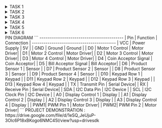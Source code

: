 <details>
  <summary>TASK 1</summary>
The First task was to install the necessary softwares like virtual box , Risc-v tool and run a C program that counts 1 to N 
insttaling virtual box
![image](https://github.com/sahana09012004/TASK-1-/assets/150324046/80faafdc-45e1-4534-816b-0f105889e7eb)
Installing Ubuntu
![image](https://github.com/sahana09012004/TASK-1-/assets/150324046/3ca8366d-6633-4fde-bb3a-f74f2781582f)
C Code and output 
![image](https://github.com/sahana09012004/TASK-1-/assets/150324046/a02725f3-4de9-489c-a951-284bc18fcffa)
![image](https://github.com/sahana09012004/TASK-1-/assets/150324046/aa608163-ab2f-4ab8-9500-af0936fc68b4)
</details>
<details>
  <summary>TASK 2</summary>
The provided C program is a simple implementation of an Automated  Vending Machine with change . The program offers the different juices and balance .

  ```
#include <stdio.h>

int main() {
  // Define drink prices (adjust as needed)
  float coke_price = 1.00;
  float juice_price = 1.50;

  // Variables for user input and calculations
  int choice, inserted_money = 0;
  float change;

  // Welcome message
  printf("Welcome to the Vending Machine!\n");

  while (1) {
    // Display menu
    printf("\nDrinks:\n");
    printf("1. Coke ($%.2f)\n", coke_price);
    printf("2. Juice ($%.2f)\n", juice_price);
    printf("3. Exit\n");
    printf("Enter your choice: ");
    scanf("%d", &choice);

    // Handle user selection
    switch (choice) {
      case 1:
      case 2:
        printf("You selected ");
        if (choice == 1) {
          printf("Coke ($%.2f).\n", coke_price);
        } else {
          printf("Juice ($%.2f).\n", juice_price);
        }

        // Loop for money insertion
        while (inserted_money < (choice == 1 ? coke_price : juice_price)) {
          printf("Insert money (minimum $%.2f): ", (choice == 1 ? coke_price : juice_price) - inserted_money);
          scanf("%d", &inserted_money);
        }

        // Calculate and display change
        change = inserted_money - (choice == 1 ? coke_price : juice_price);
        printf("Thank you! Please take your drink and your change ($%.2f).\n", change);
        inserted_money = 0; // Reset inserted money for next purchase
        break;
      case 3:
        printf("Thank you for using the Vending Machine!\n");
        return 0; // Exit loop
      default:
        printf("Invalid choice. Please try again.\n");
    }
  }

  return 0;
}
```
CODE BREAK DOWN 


Main function 
```
int main() {
  // Define drink prices (adjust as needed)
  float coke_price = 1.00;
  float juice_price = 1.50;

  // Variables for user input and calculations
  int choice, inserted_money = 0;
  float change;

  // Welcome message
  printf("Welcome to the Vending Machine!\n");
```
LOOP FUNCTION 
```
 while (inserted_money < (choice == 1 ? coke_price : juice_price)) {
          printf("Insert money (minimum $%.2f): ", (choice == 1 ? coke_price : juice_price) - inserted_money);
          scanf("%d", &inserted_money);
        }
```
        
        CODE IN LEAFPAD 
![c program in leafpad](https://github.com/sahana09012004/TASK-1-/assets/150324046/80828039-3426-4e9e-bd41-62d0f498ca2f)


![image](https://github.com/sahana09012004/TASK-1-/assets/150324046/9d589350-c651-4d7a-b5be-fef8af054cd2)

</details>
<details>
  <summary>TASK 3</summary>
Verification with Optimization Levels:

Verify the program's behavior with two different levels of optimization:

-O1: This optimization level enables basic optimizations that improve performance without significantly increasing compilation time.

-Ofast: This level enables aggressive optimizations, potentially breaking strict standards compliance for maximum performance.

SPIKE Simulation 
![image](https://github.com/sahana09012004/TASK-1-/assets/150324046/c91baf0b-1a80-46cc-9fe4-f248b2b0ea86)
![image](https://github.com/sahana09012004/TASK-1-/assets/150324046/b709256c-b0a8-49c6-b2ab-c373178fe03f)
![image](https://github.com/sahana09012004/TASK-1-/assets/150324046/e296e5a5-4830-4148-96e4-beab579d0cc5)


OUTPUT IN RISC-V
debug command riscv64-unknown-elf-objdump -d ticketterminal.o |less

![image](https://github.com/sahana09012004/TASK-1-/assets/150324046/bf1f5c46-44e0-44e5-a1d7-b9052d71cbee)
![image](https://github.com/sahana09012004/TASK-1-/assets/150324046/6f9d35cd-7d44-4283-a1d4-8f48d4efd2bc)
![image](https://github.com/sahana09012004/TASK-1-/assets/150324046/40a2c21e-e6fe-4d29-88e8-4ec0d1a69e46)


Hence the output in both spike and RISC-V is verfied.

</details>
<details>
  <summary>TASK 4</summary>
Identify various RISC-V instruction type (R, I, S, B, U, J) and exact 32-bit instruction code in the instruction type format for below RISC-V instructions.


INSTRUCTIONS:

```
ADD r1, r2, r3
     
     SUB r3, r1, r2
     AND r2, r1, r3
     OR r8, r2, r5
     XOR r8, r1, r4
     SLT r10, r2, r4
     ADDI r12, r3, 5
     SW r3, r1, 4
     SRL r16, r11, r2
     BNE r0, r1, 20
     BEQ r0, r0, 15
     LW r13, r11, 2
     SLL r15, r11, r2

```

Upload the 32-bit pattern on Github.

RISC-V is an open standard Instruction Set Architecture (ISA) that uses a modular design, allowing for a simple and scalable instruction set. Here are the main instruction types in RISC-V:

1. R-Type (Register Type)  *_Purpose_: Used for arithmetic and logical operations.
  Format_: 31   25 24  20 19  15 14  12 11   7 6   0.
             funct7 rs2 rs1 funct3 rd   opcode.
   
  opcode_: Operation code, specifies the operation to be performed.
  
  rs1, rs2_: Source registers.
  
  rd_: Destination register.
  funct3, funct7_: Function fields, provide more specificity for the operation.
  Efficiency_:*Uses only registers, which are faster to access compared to memory.
                *Allows for complex arithmetic and logical operations without memory access overhead.

              
  Flexibility_:*Supports a wide range of operations (e.g., addition, subtraction, bitwise operations).
                 *Function fields (funct3, funct7) allow for many operations to be encoded in a compact format.
   ADD r1, r2, r3:
    
   funct7 (7 bits)_: 0000000.
    
   rs2 (5 bits)_: 00011.
   
   rs1 (5 bits)_: 00010.
   
   funct3 (3 bits)_: 000.
   
   rd (5 bits)_: 00001.
   
   opcode (7 bits)_: 0110011.
   
   32 bit binary patterns_:
          
           
           0000000 00011 00010 000 00001 0110011.




   XOR r8, r1, r4:
    funct7 (7 bits)_: 0000000.

    
   rs2 (5 bits)_: 00100.

   
   rs1 (5 bits)_: 00001.

   
   funct3 (3 bits)_: 100.

   
   rd (5 bits)_: 01000.

   
   opcode (7 bits)_: 0110011.

   
   32-bit binary patterns_:

   
            0000000 00100 00001 100 01000 0110011.




2.I-Type (Immediate) Instructions:

In the RISC-V architecture, I-type instructions are mostly used for operations using instantaneous values, which are constants that are integrated into the instruction itself. These instructions can load data from memory, carry out arithmetic operations, and apply instantaneous values to different types of calculations. They play a crucial role in streamlining code that often has to employ constants, allowing for effective data manipulation without the need for extra load instructions.

I-type instructions improve efficiency and code density by eliminating the need for many instructions to complete a single job, therefore streamlining processes. Because load instructions enable data to be retrieved directly into registers from memory, they are also essential for efficient memory access. All things considered, I-Type instructions greatly increase the RISC-V instruction's adaptability and efficiency.

   Purpose_: Used for operations involving a constant (immediate) value and for load instructions.
   Format_: 31     20 19  15 14  12 11   7 6 0.
              immediate rs1 funct3 rd   opcode.
   opcode_: Operation code.
   
   rs1_: Source register.
   
   rd_: Destination register.
   
   funct3: Function field.
   
   immediate_: 12-bit immediate value.
   
   Efficiency_:*Combines a register and an immediate value, reducing the need for additional instructions to load constants.
                 *Immediate values are embedded within the instruction, allowing quick access and reducing memory usage.
                 
   Flexibility_:*Useful for arithmetic operations with constants and for load  instructions.
           *Supports operations like immediate addition, bit shifts, and load from memory.

  
  
  ADDI r12, r3, 5
    immediate (12 bits)_: 000000000101.

    
   rs1 (5 bits)_: 00011.

   
   funct3 (3 bits)_: 000.

   
   rd (5 bits)_: 01100.

   
   opcode (7 bits)_: 0010011.

   
   32-bit binary patterns_:

   
            000000000101 00011 000 01100 0010011.
  
  
  
  
  
3.S-Type (Store) Instructions:

S-type instructions are used for storing data from a register to memory. The immediate value is split between two fields for encoding purposes. S-Type instructions in RISC-V are primarily used for storing data from a register to memory. These instructions are essential for memory operations where data needs to be written to a specific memory address.

The S-Type instructions work by taking the contents of a source register and storing it at a memory address computed from a base register plus an immediate offset. This immediate offset allows for flexible addressing modes, enabling access to different memory locations relative to the base address.

The typical operations in this category include SW (Store Word), SH (Store Halfword), and SB (Store Byte), which store 32-bit, 16-bit, and 8-bit values, respectively. S-type instructions play a crucial role in efficient data handling and manipulation, ensuring that the CPU can interact with memory effectively for various computational tasks and real-world applications.


SW r3, r1, 4
  immediate (12 bits)_: 000000000100 (split as 7 and 5 bits).

  
  rs2 (5 bits)_: 00011.

  
  rs1 (5 bits)_: 00001.

  
  funct3 (3 bits)_: 010.

  
  opcode (7 bits)_: 0100011.

  
  32-bit binary patterns_:

  
           0000000 00011 00001 010 00010 0100011.
  
  
  
  
  
  
  32-bit binary patterns:

ADD  r1, r2, r3_: 00000000001100010000000010110011.

    SUB  r3, r1, r2_: 01000000001000001000000110110011.

  AND  r2, r1, r3_: 00000000001100001111000010010011.

   OR   r8, r2, r5_: 00000000010100010110000100010011.

   XOR  r8, r1, r4_: 00000000010000001100000100010011.

  SLT  r10, r2, r4_: 00000000010000010101000101010011.
  
  ADDI r12, r3, 5_: 00000000010100010000001100010011.
  
  SW   r3, r1, 4_: 00000000001100001010001000110011.
  
  SRL  r16, r11, r2_: 00000000001001011101000000110011.
  
  BNE  r0, r1, 20_: 00000000001000000000100101100011.
  
  BEQ  r0, r0, 15_: 00000000000000000000011111100011.
  
  LW   r13, r11, 2_: 00000000001001011010001100100011.
  
  SLL  r15, r11, r2_: 00000000001001011000001111010011.
  
These binary patterns represent the 32-bit encoded instructions for each of the specified RISC-V instructions.
</details>

<details>
  <summary>TASK 5</summary>
RISC-V Core Verilog netlist and Testbench for Functional simulation
I have developed a set of commands and achieved the desired output for my project. This was accomplished by referece above and the key sources, which provided valuable guidance and examples. These references were in understanding the required techniques and applying them effectively in my implementation.
In this task we will obtain the waveform for RISC-V using Verilog Code and Verilog Testbench

![image](https://github.com/sahana09012004/TASK-1-/assets/150324046/1fca4a0f-1840-412b-82dc-4e2690a33a1a)



OUTPUT 
1. ADD (r1,r2,r3)
   ![image](https://github.com/sahana09012004/TASK-1-/assets/150324046/e2128b27-0ba9-42b8-89ac-1436e4210d73)
2. SUB (r3,r1,r2)
![image](https://github.com/sahana09012004/TASK-1-/assets/150324046/011df5bf-8775-41b3-94cb-4368c363e460)
3.OR (r8,r2,r5)
![image](https://github.com/sahana09012004/TASK-1-/assets/150324046/74e7c14d-e34b-4687-a3b6-55e647bce44a)
4.XOR (r8,r1,r4)
![image](https://github.com/sahana09012004/TASK-1-/assets/150324046/7f93c126-7f67-40cd-8244-759709b464f4)
5.BEQ (r0,r0,15)
![image](https://github.com/sahana09012004/TASK-1-/assets/150324046/4c9ce01b-fe2e-4084-8611-0413d558e862)
6.SLL (r15,r11,r2)
![image](https://github.com/sahana09012004/TASK-1-/assets/150324046/748ad86f-08e2-4daa-82a6-b6ecd57178b3)
7.BNE (r0,r1,20)
![image](https://github.com/sahana09012004/TASK-1-/assets/150324046/19f53256-5bbf-49a3-8ddd-3b3aee0b415a)
8.GTKWAVE WINDOW
![image](https://github.com/sahana09012004/TASK-1-/assets/150324046/baf78d7f-735d-42e3-a38f-b9754e382ed8)

</details>
<details>
  <summary>TASK 6</summary>
Using the VSDsquadron mini board, the Vending Machine project simulates the operation of vending machines. LEDs are used to show the machine's various states and operations, and push buttons are used to input coins of various denominations into this system. The project manages the coin inputs and provides change in accordance by implementing a state machine in C, making it an interactive and educational project for learning embedded systems and state machine design.

<br><em>COMPONENTS FOR VENDING MACHINE </em>

1.VSDsquadron Mini Board

2.Buttons

3.LEDs

4.Breadboard

5.Connecting Wires

6.Coin dispenser module

Corresponding Pins 
VCC- 5V pin 
GND - GND pin 
LED-GPIO pins

PROGRAM 

```#include "stm32f10x.h" // Include the STM32F10x standard peripheral library      
#include <stdio.h>      
#include <stdbool.h>    

// Define states    
typedef enum {    
    S0,  // Initial state
    S5,  // State after 5 cents coin inserted    
    S10, // State after 10 cents coin inserted    
    S20, // State after 20 cents coin inserted    
    S50  // State after 50 cents coin inserted    
} State;    

// Function prototypes    
void vending_machine(State *state, int coin, bool *nw_pa, bool *ret5, bool *ret10, bool *ret20);    
void GPIO_Config(void);    
int read_coin(void);    
void update_outputs(bool nw_pa, bool ret5, bool ret10, bool ret20);    

// Function to handle state transitions and actions    
void vending_machine(State *state, int coin, bool *nw_pa, bool *ret5, bool *ret10, bool *ret20) {    
    *nw_pa = false;
    *ret5 = false;    
    *ret10 = false;    
    *ret20 = false;  

    switch (*state) {    
        case S0:    
            if (coin == 1) *state = S5;    
            else if (coin == 2) *state = S10;    
            else if (coin == 3) *state = S20;    
            else if (coin == 4) *state = S50;    
            break;
        case S5:    
            *nw_pa = true;    
            if (coin >= 2) *ret5 = true;    
            if (coin >= 3) *ret10 = true;    
            if (coin == 4) *ret20 = true;    
            break;    
        case S10:    
            *nw_pa = true;    
            if (coin >= 3) *ret10 = true;    
            if (coin == 4) *ret20 = true;    
            break;    
        case S20:    
            *nw_pa = true;    
            if (coin == 4) *ret20 = true;    
            break;    
        case S50:    
            *nw_pa = true;    
            break;    
        default:    
            *state = S0;    
            break;    
    }
}

// Configure GPIO pins for input (coin buttons) and output (indicators)
void GPIO_Config(void) {    
    GPIO_InitTypeDef GPIO_InitStructure;    

    // Enable clock for Port D    
    RCC_APB2PeriphClockCmd(RCC_APB2Periph_GPIOD, ENABLE);    

    // Configure GPIOs for input (coin buttons)    
    GPIO_InitStructure.GPIO_Pin = GPIO_Pin_3 | GPIO_Pin_4 | GPIO_Pin_5 | GPIO_Pin_6;    
    GPIO_InitStructure.GPIO_Mode = GPIO_Mode_IPU; // Input with pull-up    
    GPIO_Init(GPIOD, &GPIO_InitStructure);

    // Configure GPIOs for output (indicators)    
    GPIO_InitStructure.GPIO_Pin = GPIO_Pin_0 | GPIO_Pin_1 | GPIO_Pin_2;    
    GPIO_InitStructure.GPIO_Mode = GPIO_Mode_Out_PP; // Push-pull output    
    GPIO_InitStructure.GPIO_Speed = GPIO_Speed_50MHz;    
    GPIO_Init(GPIOD, &GPIO_InitStructure);    
}

// Read the coin inserted (1, 2, 3, or 4 for 5c, 10c, 20c, 50c)    
int read_coin(void) {    
    if (!GPIO_ReadInputDataBit(GPIOD, GPIO_Pin_3)) return 1;    
    if (!GPIO_ReadInputDataBit(GPIOD, GPIO_Pin_4)) return 2;    
    if (!GPIO_ReadInputDataBit(GPIOD, GPIO_Pin_5)) return 3;    
    if (!GPIO_ReadInputDataBit(GPIOD, GPIO_Pin_6)) return 4;    
    return 0;    
}    
    
// Update GPIO outputs based on vending machine state    
void update_outputs(bool nw_pa, bool ret5, bool ret10, bool ret20) {    
    if (nw_pa) {    
        GPIO_SetBits(GPIOD, GPIO_Pin_0); // Set NW_PA output pin    
    } else {    
        GPIO_ResetBits(GPIOD, GPIO_Pin_0); // Reset NW_PA output pin    
    }    

    if (ret5) {    
        GPIO_SetBits(GPIOD, GPIO_Pin_1); // Set RET_5 output pin    
    } else {    
        GPIO_ResetBits(GPIOD, GPIO_Pin_1); // Reset RET_5 output pin    
    }    

    if (ret10) {    
        GPIO_SetBits(GPIOD, GPIO_Pin_2); // Set RET_10 output pin    
    } else {    
        GPIO_ResetBits(GPIOD, GPIO_Pin_2); // Reset RET_10 output pin    
    }    
}    

int main(void) {    
    State state = S0;    
    bool nw_pa = false, ret5 = false, ret10 = false, ret20 = false;    
    int coin;    

    // Initialize GPIO and configure peripherals    
    GPIO_Config();    

    while (1) {    
        coin = read_coin();    

        if (coin != 0) {    
            vending_machine(&state, coin, &nw_pa, &ret5, &ret10, &ret20);    
            update_outputs(nw_pa, ret5, ret10, ret20);    
            
            // Delay to debounce and ensure stable button readings    
            for (int i = 0; i < 100000; ++i) {    
                __NOP();    
            }      
        }    
    }    
}
```  
</details>
PIN DIAGRAM
```
-------------------------------------------
| Pin | Function             | Connection  |
-------------------------------------------
| VCC | Power Supply         | 5V          |
| GND | Ground               | Ground      |
| D0  | Motor 1 Control      | Motor Driver|
| D1  | Motor 2 Control      | Motor Driver|
| D2  | Motor 3 Control      | Motor Driver|
| D3  | Motor 4 Control      | Motor Driver|
| D4  | Coin Acceptor Signal | Coin Acceptor|
| D5  | Bill Acceptor Signal | Bill Acceptor|
| D6  | Product Sensor 1     | Sensor      |
| D7  | Product Sensor 2     | Sensor      |
| D8  | Product Sensor 3     | Sensor      |
| D9  | Product Sensor 4     | Sensor      |
| D10 | Keypad Row 1         | Keypad      |
| D11 | Keypad Row 2         | Keypad      |
| D12 | Keypad Row 3         | Keypad      |
| D13 | Keypad Row 4         | Keypad      |
| TX  | Transmit Pin         | Serial Device|
| RX  | Receive Pin          | Serial Device|
| SDA | I2C Data Pin         | I2C Device  |
| SCL | I2C Clock Pin        | I2C Device  |
| A0  | Display Control 1    | Display     |
| A1  | Display Control 2    | Display     |
| A2  | Display Control 3    | Display     |
| A3  | Display Control 4    | Display     |
| PWM1| PWM Pin 1            | Motor Driver|
| PWM2| PWM Pin 2            | Motor Driver|
```  
PROJECT DEMONSTRATION :
https://drive.google.com/file/d/1eSQ_JeUjuP-3Olc6P18xBKogo6NMC45I/view?usp=drivesdk
